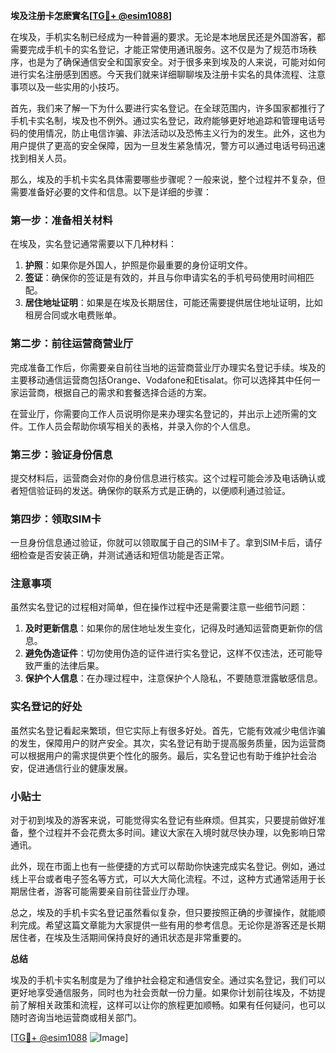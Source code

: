 **埃及注册卡怎麽實名[[TG💪+ @esim1088](https://t.me/s/esim1088)]**

在埃及，手机实名制已经成为一种普遍的要求。无论是本地居民还是外国游客，都需要完成手机卡的实名登记，才能正常使用通讯服务。这不仅是为了规范市场秩序，也是为了确保通信安全和国家安全。对于很多来到埃及的人来说，可能对如何进行实名注册感到困惑。今天我们就来详细聊聊埃及注册卡实名的具体流程、注意事项以及一些实用的小技巧。

首先，我们来了解一下为什么要进行实名登记。在全球范围内，许多国家都推行了手机卡实名制，埃及也不例外。通过实名登记，政府能够更好地追踪和管理电话号码的使用情况，防止电信诈骗、非法活动以及恐怖主义行为的发生。此外，这也为用户提供了更高的安全保障，因为一旦发生紧急情况，警方可以通过电话号码迅速找到相关人员。

那么，埃及的手机卡实名具体需要哪些步骤呢？一般来说，整个过程并不复杂，但需要准备好必要的文件和信息。以下是详细的步骤：

### 第一步：准备相关材料

在埃及，实名登记通常需要以下几种材料：

1. **护照**：如果你是外国人，护照是你最重要的身份证明文件。
2. **签证**：确保你的签证是有效的，并且与你申请实名的手机号码使用时间相匹配。
3. **居住地址证明**：如果是在埃及长期居住，可能还需要提供居住地址证明，比如租房合同或水电费账单。

### 第二步：前往运营商营业厅

完成准备工作后，你需要亲自前往当地的运营商营业厅办理实名登记手续。埃及的主要移动通信运营商包括Orange、Vodafone和Etisalat。你可以选择其中任何一家运营商，根据自己的需求和套餐选择合适的方案。

在营业厅，你需要向工作人员说明你是来办理实名登记的，并出示上述所需的文件。工作人员会帮助你填写相关的表格，并录入你的个人信息。

### 第三步：验证身份信息

提交材料后，运营商会对你的身份信息进行核实。这个过程可能会涉及电话确认或者短信验证码的发送。确保你的联系方式是正确的，以便顺利通过验证。

### 第四步：领取SIM卡

一旦身份信息通过验证，你就可以领取属于自己的SIM卡了。拿到SIM卡后，请仔细检查是否安装正确，并测试通话和短信功能是否正常。

### 注意事项

虽然实名登记的过程相对简单，但在操作过程中还是需要注意一些细节问题：

1. **及时更新信息**：如果你的居住地址发生变化，记得及时通知运营商更新你的信息。
2. **避免伪造证件**：切勿使用伪造的证件进行实名登记，这样不仅违法，还可能导致严重的法律后果。
3. **保护个人信息**：在办理过程中，注意保护个人隐私，不要随意泄露敏感信息。

### 实名登记的好处

虽然实名登记看起来繁琐，但它实际上有很多好处。首先，它能有效减少电信诈骗的发生，保障用户的财产安全。其次，实名登记有助于提高服务质量，因为运营商可以根据用户的需求提供更个性化的服务。最后，实名登记也有助于维护社会治安，促进通信行业的健康发展。

### 小贴士

对于初到埃及的游客来说，可能觉得实名登记有些麻烦。但其实，只要提前做好准备，整个过程并不会花费太多时间。建议大家在入境时就尽快办理，以免影响日常通讯。

此外，现在市面上也有一些便捷的方式可以帮助你快速完成实名登记。例如，通过线上平台或者电子签名等方式，可以大大简化流程。不过，这种方式通常适用于长期居住者，游客可能需要亲自前往营业厅办理。

总之，埃及的手机卡实名登记虽然看似复杂，但只要按照正确的步骤操作，就能顺利完成。希望这篇文章能为大家提供一些有用的参考信息。无论你是游客还是长期居住者，在埃及生活期间保持良好的通讯状态是非常重要的。

**总结**

埃及的手机卡实名制度是为了维护社会稳定和通信安全。通过实名登记，我们可以更好地享受通信服务，同时也为社会贡献一份力量。如果你计划前往埃及，不妨提前了解相关政策和流程，这样可以让你的旅程更加顺畅。如果有任何疑问，也可以随时咨询当地运营商或相关部门。

[[TG💪+ @esim1088](https://t.me/s/esim1088) ![Image](https://i.postimg.cc/4NQfJmqS/Snipaste-2025-05-13-00-14-12.png)]